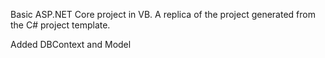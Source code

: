 Basic ASP.NET Core project in VB. A replica of the project generated from the C# project template.

Added DBContext and Model
